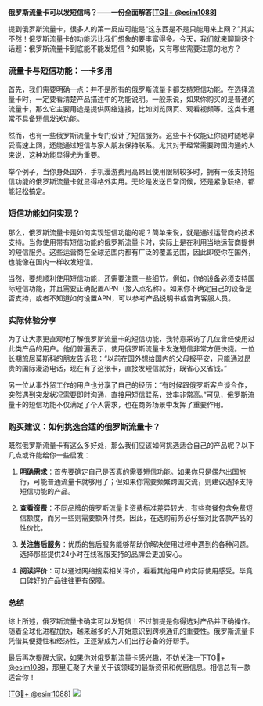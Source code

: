 **俄罗斯流量卡可以发短信吗？——一份全面解答[[TG💪+ @esim1088](https://t.me/s/esim1088)]**

提到俄罗斯流量卡，很多人的第一反应可能是“这东西是不是只能用来上网？”其实不然！俄罗斯流量卡的功能远比我们想象的要丰富得多。今天，我们就来聊聊这个话题：俄罗斯流量卡到底能不能发短信？如果能，又有哪些需要注意的地方？

### 流量卡与短信功能：一卡多用

首先，我们需要明确一点：并不是所有的俄罗斯流量卡都支持短信功能。在选择流量卡时，一定要看清楚产品描述中的功能说明。一般来说，如果你购买的是普通的流量卡，那么它主要用途是提供网络连接，比如浏览网页、观看视频等。这类卡通常不具备短信发送功能。

然而，也有一些俄罗斯流量卡专门设计了短信服务。这些卡不仅能让你随时随地享受高速上网，还能通过短信与家人朋友保持联系。尤其对于经常需要跨国沟通的人来说，这种功能显得尤为重要。

举个例子，当你身处国外，手机漫游费用高昂且使用限制较多时，拥有一张支持短信功能的俄罗斯流量卡就显得格外实用。无论是发送日常问候，还是紧急联络，都能轻松搞定。

### 短信功能如何实现？

那么，俄罗斯流量卡是如何实现短信功能的呢？简单来说，就是通过运营商的技术支持。当你使用带有短信功能的俄罗斯流量卡时，实际上是在利用当地运营商提供的短信服务。这些运营商在全球范围内都有广泛的覆盖范围，因此即使你在国外，也能像在国内一样收发短信。

当然，要想顺利使用短信功能，还需要注意一些细节。例如，你的设备必须支持国际短信功能，并且需要正确配置APN（接入点名称）。如果你不确定自己的设备是否支持，或者不知道如何设置APN，可以参考产品说明书或咨询客服人员。

### 实际体验分享

为了让大家更直观地了解俄罗斯流量卡的短信功能，我特意采访了几位曾经使用过此类产品的用户。他们普遍表示，使用俄罗斯流量卡发送短信非常方便快捷。一位长期旅居莫斯科的朋友告诉我：“以前在国外想给国内的父母报平安，只能通过昂贵的国际漫游电话，现在有了这张卡，直接发短信就好，既省心又省钱。”

另一位从事外贸工作的用户也分享了自己的经历：“有时候跟俄罗斯客户谈合作，突然遇到突发状况需要即时沟通，直接用短信联系，效率非常高。”可见，俄罗斯流量卡的短信功能不仅满足了个人需求，也在商务场景中发挥了重要作用。

### 购买建议：如何挑选合适的俄罗斯流量卡？

既然俄罗斯流量卡有这么多好处，那么我们应该如何挑选适合自己的产品呢？以下几点或许能给你一些启发：

1. **明确需求**：首先要确定自己是否真的需要短信功能。如果你只是偶尔出国旅行，可能普通流量卡就够用了；但如果你需要频繁跨国交流，则建议选择支持短信功能的产品。

2. **查看资费**：不同品牌的俄罗斯流量卡资费标准差异较大，有些套餐包含免费短信额度，而另一些则需要额外付费。因此，在选购前务必仔细对比各款产品的性价比。

3. **关注售后服务**：优质的售后服务能够帮助你解决使用过程中遇到的各种问题。选择那些提供24小时在线客服支持的品牌会更加安心。

4. **阅读评价**：可以通过网络搜索相关评价，看看其他用户的实际使用感受。毕竟口碑好的产品往往更有保障。

### 总结

综上所述，俄罗斯流量卡确实可以发短信！不过前提是你得选对产品并正确操作。随着全球化进程加快，越来越多的人开始意识到跨境通讯的重要性。俄罗斯流量卡凭借其便捷性和经济性，正逐渐成为人们出行必备的好帮手。

最后再次提醒大家，如果你对俄罗斯流量卡感兴趣，不妨关注一下[TG💪+ @esim1088](https://t.me/s/esim1088)，那里汇聚了大量关于该领域的最新资讯和优惠信息。相信总有一款适合你！

[[TG💪+ @esim1088](https://t.me/s/esim1088)] ![](https://i.postimg.cc/4NQfJmqS/Snipaste-2025-05-13-00-14-12.png)